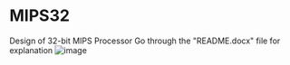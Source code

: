# MIPS32
Design of 32-bit MIPS Processor
Go through the "README.docx" file for explanation
![image](https://user-images.githubusercontent.com/54375662/172065789-e7a757d7-2a52-427d-a3e3-9e0148bc973c.png)
